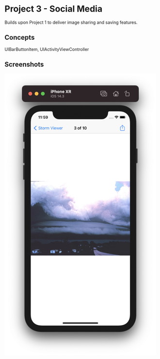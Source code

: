 # Project 3 - Social Media

Builds upon Project 1 to deliver image sharing and saving features.

## Concepts

UIBarButtonItem, UIActivityViewController

## Screenshots

<p float="left">
  <img src="Screenshots/screenshot1.png" width="500" />
</p>
